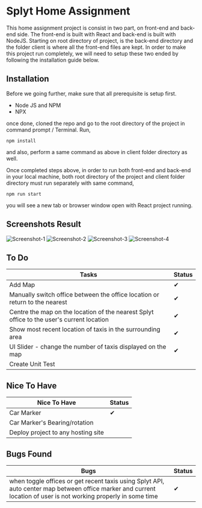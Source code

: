 # Splyt Home Assignment
This home assignment project is consist in two part, on front-end and back-end side. The front-end is built with React and back-end is built with NodeJS. Starting on root directory of project, is the back-end directory and the folder client is where all the front-end files are kept.  In order to make this project run completely, we will need to setup these two ended by following the installation guide below.

## Installation
Before we going further, make sure that all prerequisite is setup first. 

- Node JS and NPM
- NPX

once done, cloned the repo and go to the root directory of the project in command prompt / Terminal. 
Run,
```
npm install
```
and also, perform a same command as above in client folder directory as well.

Once completed steps above, in order to run both front-end and back-end in your local machine, both root directory of the project and client folder directory must run separately with same command,
```
npm run start
```
you will see a new tab or browser window open with React project running.

## Screenshots Result
![Screenshot-1](https://i.ibb.co/5GNtkBS/screenshot-1.png)
![Screenshot-2](https://i.ibb.co/RyRGw96/screenshot-2.png)
![Screenshot-3](https://i.ibb.co/XFKN1yf/screenshot-3.png)
![Screenshot-4](https://i.ibb.co/F0vsZ1G/screenshot-4.png)

## To Do

| Tasks | Status|
| ------------------------------------------------- | ---- |
| Add Map  |   ✔   |
|Manually switch office between the office location or return to the nearest |   ✔   |
|Centre the map on the location of the nearest Splyt office to the user's current location | ✔   |
|Show most recent location of taxis in the surrounding area | ✔|
|UI Slider - change the number of taxis displayed on the map |✔ |
| Create Unit Test |  |

## Nice To Have
| Nice To Have | Status|
| ------------------------------------------------- | ---- |
| Car Marker  |   ✔   |
|Car Marker's Bearing/rotation |      |
| Deploy project to any hosting site |     |


## Bugs Found
| Bugs| Status|
| ------------------------------------------------- | ---- |
| when toggle offices or get recent taxis using Splyt API, auto center map between office marker and current location of user is not working properly in some time  |   ✔   |
